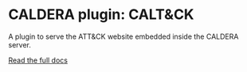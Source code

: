# CALDERA plugin: CALT&CK 

A plugin to serve the ATT&CK website embedded inside the CALDERA server. 

[Read the full docs](https://github.com/mitre/caldera/wiki/Plugin:-caltack)